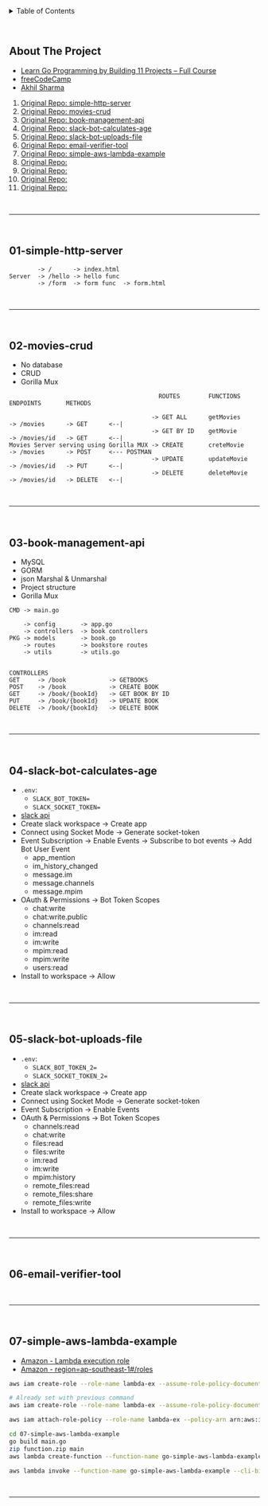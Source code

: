 <details>
  <summary>Table of Contents</summary>
  <ol>
    <li><a href="#about-the-project">About The Project</a></li>
    <li><a href="#01-simple-http-server">01-simple-http-server</a></li>
    <li><a href="#02-movies-crud">02-movies-crud</a></li>
    <li><a href="#03-book-management-api">03-book-management-api</a></li>
    <li><a href="#04-slack-bot-calculates-age">04-slack-bot-calculates-age</a></li>
    <li><a href="#05-slack-bot-uploads-file">05-slack-bot-uploads-file</a></li>
    <li><a href="#06-email-verifier-tool">06-email-verifier-tool</a></li>
    <li><a href="#07-simple-aws-lambda-example">07-simple-aws-lambda-example</a></li>
  </ol>
</details>

&nbsp;

## About The Project

- [Learn Go Programming by Building 11 Projects – Full Course](https://www.youtube.com/watch?v=jFfo23yIWac)
- [freeCodeCamp](https://www.freecodecamp.org/)
- [Akhil Sharma](https://github.com/AkhilSharma90)

1. [Original Repo: simple-http-server](https://github.com/AkhilSharma90/simple-http-server-GO)
2. [Original Repo: movies-crud](https://github.com/AkhilSharma90?tab=repositories&type=source)
3. [Original Repo: book-management-api](https://github.com/AkhilSharma90/Golang-MySQL-CRUD-Bookstore-Management-API)
4. [Original Repo: slack-bot-calculates-age](https://github.com/AkhilSharma90/GO-Slackbot-Calculates-Age)
5. [Original Repo: slack-bot-uploads-file](https://github.com/AkhilSharma90/GO-SlackBot-Uploads-File)
6. [Original Repo: email-verifier-tool](https://github.com/AkhilSharma90/GO-Email-Checking-Tool)
7. [Original Repo: simple-aws-lambda-example](https://github.com/AkhilSharma90/Simple-go-AWS-Lambda-example)
8. [Original Repo: ]()
9. [Original Repo: ]()
10. [Original Repo: ]()
11. [Original Repo: ]()

&nbsp;

---

&nbsp;

## 01-simple-http-server

```
        -> /      -> index.html
Server  -> /hello -> hello func
        -> /form  -> form func  -> form.html
```

&nbsp;

---

&nbsp;

## 02-movies-crud

- No database
- CRUD
- Gorilla Mux

```
                                          ROUTES        FUNCTIONS     ENDPOINTS       METHODS

                                        -> GET ALL      getMovies     -> /movies      -> GET      <--|
                                        -> GET BY ID    getMovie      -> /movies/id   -> GET      <--|
Movies Server serving using Gorilla MUX -> CREATE       creteMovie    -> /movies      -> POST     <--- POSTMAN
                                        -> UPDATE       updateMovie   -> /movies/id   -> PUT      <--|
                                        -> DELETE       deleteMovie   -> /movies/id   -> DELETE   <--|
```

&nbsp;

---

&nbsp;

## 03-book-management-api

- MySQL
- GORM
- json Marshal & Unmarshal
- Project structure
- Gorilla Mux

```
CMD -> main.go

    -> config       -> app.go
    -> controllers  -> book controllers
PKG -> models       -> book.go
    -> routes       -> bookstore routes
    -> utils        -> utils.go


CONTROLLERS
GET     -> /book            -> GETBOOKS
POST    -> /book            -> CREATE BOOK
GET     -> /book/{bookId}   -> GET BOOK BY ID
PUT     -> /book/{bookId}   -> UPDATE BOOK
DELETE  -> /book/{bookId}   -> DELETE BOOK
```

&nbsp;

---

&nbsp;

## 04-slack-bot-calculates-age

- `.env`:
  - `SLACK_BOT_TOKEN=`
  - `SLACK_SOCKET_TOKEN=`
- [slack api](https://api.slack.com/)
- Create slack workspace -> Create app
- Connect using Socket Mode -> Generate socket-token
- Event Subscription -> Enable Events -> Subscribe to bot events -> Add Bot User Event
  - app_mention
  - im_history_changed
  - message.im
  - message.channels
  - message.mpim
- OAuth & Permissions -> Bot Token Scopes
  - chat:write
  - chat:write.public
  - channels:read
  - im:read
  - im:write
  - mpim:read
  - mpim:write
  - users:read
- Install to workspace -> Allow

&nbsp;

---

&nbsp;

## 05-slack-bot-uploads-file

- `.env`:
  - `SLACK_BOT_TOKEN_2=`
  - `SLACK_SOCKET_TOKEN_2=`
- [slack api](https://api.slack.com/)
- Create slack workspace -> Create app
- Connect using Socket Mode -> Generate socket-token
- Event Subscription -> Enable Events
- OAuth & Permissions -> Bot Token Scopes
  - channels:read
  - chat:write
  - files:read
  - files:write
  - im:read
  - im:write
  - mpim:history
  - remote_files:read
  - remote_files:share
  - remote_files:write
- Install to workspace -> Allow

&nbsp;

---

&nbsp;

## 06-email-verifier-tool

&nbsp;

---

&nbsp;

## 07-simple-aws-lambda-example

- [Amazon - Lambda execution role](https://docs.aws.amazon.com/lambda/latest/dg/lambda-intro-execution-role.html)
- [Amazon - region=ap-southeast-1#/roles](https://us-east-1.console.aws.amazon.com/iamv2/home?region=ap-southeast-1#/roles)

```sh
aws iam create-role --role-name lambda-ex --assume-role-policy-document '{"Version": "2012-10-17","Statement": [{ "Effect": "Allow", "Principal": {"Service": "lambda.amazonaws.com"}, "Action": "sts:AssumeRole"}]}'

# Already set with previous command
aws iam create-role --role-name lambda-ex --assume-role-policy-document file://07-simple-aws-lambda-example/trust-policy.json

aws iam attach-role-policy --role-name lambda-ex --policy-arn arn:aws:iam::aws:policy/service-role/AWSLambdaBasicExecutionRole

cd 07-simple-aws-lambda-example
go build main.go
zip function.zip main
aws lambda create-function --function-name go-simple-aws-lambda-example --zip-file fileb://function.zip --handler main --runtime go1.x --role arn:aws:iam::560476749134:role/lambda-ex

aws lambda invoke --function-name go-simple-aws-lambda-example --cli-binary-format raw-in-base64-out --payload '{"What is your name?": "Jim","How old are you?": 33}' output.txt
```

&nbsp;

---

&nbsp;
